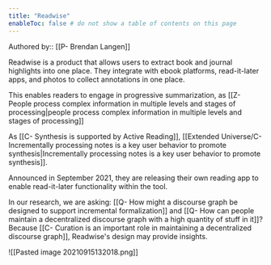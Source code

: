 ```yaml
---
title: "Readwise"
enableToc: false # do not show a table of contents on this page
---
```

Authored by:: [[P- Brendan Langen]]

Readwise is a product that allows users to extract book and journal highlights into one place. They integrate with ebook platforms, read-it-later apps, and photos to collect annotations in one place. 

This enables readers to engage in progressive summarization, as [[Z- People process complex information in multiple levels and stages of processing|people process complex information in multiple levels and stages of processing]]

As [[C- Synthesis is supported by Active Reading]],  [[Extended Universe/C- Incrementally processing notes is a key user behavior to promote synthesis|Incrementally processing notes is a key user behavior to promote synthesis]]. 

Announced in September 2021, they are releasing their own reading app to enable read-it-later functionality within the tool. 

In our research, we are asking: [[Q- How might a discourse graph be designed to support incremental formalization]] and [[Q- How can people maintain a decentralized discourse graph with a high quantity of stuff in it]]? Because [[C- Curation is an important role in maintaining a decentralized discourse graph]], Readwise's design may provide insights. 

![[Pasted image 20210915132018.png]]
